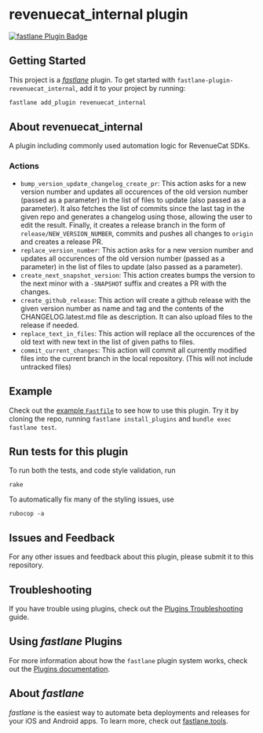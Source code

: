 # revenuecat_internal plugin

[![fastlane Plugin Badge](https://rawcdn.githack.com/fastlane/fastlane/master/fastlane/assets/plugin-badge.svg)](https://rubygems.org/gems/fastlane-plugin-revenuecat_internal)

## Getting Started

This project is a [_fastlane_](https://github.com/fastlane/fastlane) plugin. To get started with `fastlane-plugin-revenuecat_internal`, add it to your project by running:

```bash
fastlane add_plugin revenuecat_internal
```

## About revenuecat_internal

A plugin including commonly used automation logic for RevenueCat SDKs.

### Actions

- `bump_version_update_changelog_create_pr`: This action asks for a new version number and updates all occurences of the old version number (passed as a parameter) in the list of files to update (also passed as a parameter). It also fetches the list of commits since the last tag in the given repo and generates a changelog using those, allowing the user to edit the result. Finally, it creates a release branch in the form of `release/NEW_VERSION_NUMBER`, commits and pushes all changes to `origin` and creates a release PR.
- `replace_version_number`: This action asks for a new version number and updates all occurences of the old version number (passed as a parameter) in the list of files to update (also passed as a parameter).
- `create_next_snapshot_version`: This action creates bumps the version to the next minor with a `-SNAPSHOT` suffix and creates a PR with the changes.
- `create_github_release`: This action will create a github release with the given version number as name and tag and the contents of the CHANGELOG.latest.md file as description. It can also upload files to the release if needed.
- `replace_text_in_files`: This action will replace all the occurences of the old text with new text in the list of given paths to files.
- `commit_current_changes`: This action will commit all currently modified files into the current branch in the local repository. (This will not include untracked files)

## Example

Check out the [example `Fastfile`](fastlane/Fastfile) to see how to use this plugin. Try it by cloning the repo, running `fastlane install_plugins` and `bundle exec fastlane test`.

## Run tests for this plugin

To run both the tests, and code style validation, run

```
rake
```

To automatically fix many of the styling issues, use
```
rubocop -a
```

## Issues and Feedback

For any other issues and feedback about this plugin, please submit it to this repository.

## Troubleshooting

If you have trouble using plugins, check out the [Plugins Troubleshooting](https://docs.fastlane.tools/plugins/plugins-troubleshooting/) guide.

## Using _fastlane_ Plugins

For more information about how the `fastlane` plugin system works, check out the [Plugins documentation](https://docs.fastlane.tools/plugins/create-plugin/).

## About _fastlane_

_fastlane_ is the easiest way to automate beta deployments and releases for your iOS and Android apps. To learn more, check out [fastlane.tools](https://fastlane.tools).
